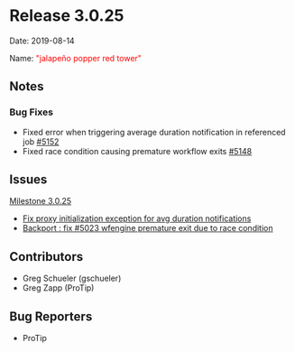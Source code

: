 # Release 3.0.25

Date: 2019-08-14

Name: <span style="color: red"><span class="glyphicon glyphicon-tower"></span> "jalapeño popper red tower"</span>

## Notes

### Bug Fixes

* Fixed error when triggering average duration notification in referenced job [#5152](https://github.com/qwcontrol/qwcontrol/pull/5152)
* Fixed race condition causing premature workflow exits [#5148](https://github.com/qwcontrol/qwcontrol/pull/5148)

## Issues

[Milestone 3.0.25](https://github.com/qwcontrol/qwcontrol/milestone/114)

* [Fix proxy initialization exception for avg duration notifications](https://github.com/qwcontrol/qwcontrol/pull/5152)
* [Backport : fix #5023 wfengine premature exit due to race condition](https://github.com/qwcontrol/qwcontrol/pull/5148)

## Contributors

* Greg Schueler (gschueler)
* Greg Zapp (ProTip)

## Bug Reporters

* ProTip